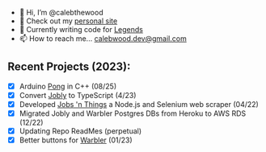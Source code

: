 - 👋 Hi, I’m @calebthewood
- 👀 Check out my [personal site](https://www.calebwood.dev/)
- 🥞 Currently writing code for [Legends](https://www.buildlegends.com/)
- 📫 How to reach me... calebwood.dev@gmail.com

## Recent Projects (2023):
- [x] Arduino [Pong](https://github.com/calebthewood/Arduino/tree/main/pong) in C++ (08/25)
- [x] Convert [Jobly](https://github.com/calebthewood/jobly-frontend) to TypeScript (4/23)
- [x] Developed [Jobs 'n Things](https://github.com/calebthewood/jobs-n-things) a Node.js and Selenium web scraper (04/22)
- [x] Migrated Jobly and Warbler Postgres DBs from Heroku to AWS RDS (12/22)
- [x] Updating Repo ReadMes (perpetual)
- [x] Better buttons for [Warbler](https://github.com/calebthewood/flask-warbler) (01/23)

<!---
calebthewood/calebthewood is a ✨ special ✨ repository because its `README.md` (this file) appears on your GitHub profile.
You can click the Preview link to take a look at your changes.
--->
